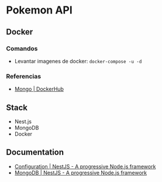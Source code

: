 # Pokemon API
## Docker
### Comandos
- Levantar imagenes de docker: ```docker-compose -u -d```

### Referencias
- [Mongo | DockerHub](https://hub.docker.com/_/mongo)

## Stack
* Nest.js
* MongoDB
* Docker

## Documentation
- [Configuration | NestJS - A progressive Node.js framework](https://docs.nestjs.com/techniques/configuration)
- [MongoDB | NestJS - A progressive Node.js framework](https://docs.nestjs.com/techniques/mongodb)